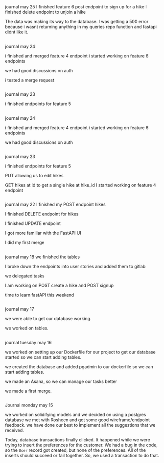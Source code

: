 ##
journal may 25
I finished feature 6 post endpoint to sign up for a hike
I finished delete endpoint to unjoin a hike

The data was making its way to the database. I was getting a 500 error because i wasnt returning anything in my queries repo function and fastapi didnt like it.



##
journal may 24

i finished and merged feature 4 endpoint
i started working on feature 6 endpoints

we had good discussions on auth

i tested a merge request

##
journal may 23

i finished endpoints for feature 5
##
journal may 24

i finished and merged feature 4 endpoint
i started working on feature 6 endpoints

we had good discussions on auth


##
journal may 23

i finished endpoints for feature 5

PUT allowing us to edit hikes

GET hikes at id to get a single hike at hike_id
I started working on feature 4 endpoint


##
journal may 22
I finished my POST endpoint hikes

I finished DELETE endpoint for hikes

I finished UPDATE endpoint

I got more familiar with the FastAPI UI

I did my first merge


##
journal may 18
we finished the tables

I broke down the endpoints into user stories and added them to gitlab

we delegated tasks

I am working on POST create a hike and POST signup

time to learn fastAPI this weekend

##
journal may 17

we were able to get our database working.

we worked on tables.

##
journal tuesday may 16

we worked on setting up our Dockerfile for our project to get our database started so we can start adding tables.

we created the database and added pgadmin to our dockerfile so we can start adding tables.

we made an Asana, so we can manage our tasks better

we made a first merge.

##

Journal monday may 15

we worked on solidifying models
and we decided on using a postgres database
we met with Rosheen and got some good wireframe/endpoint feedback. we have done  our best to implement all the suggestions that we received.

Today, database transactions finally clicked. It
happened while we were trying to insert the
preferences for the customer. We had a bug in the
code, so the `User` record got created, but none
of the preferences. All of the inserts should
succeed or fail together. So, we used a transaction
to do that.
